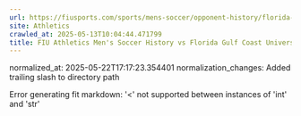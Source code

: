 ```yaml
---
url: https://fiusports.com/sports/mens-soccer/opponent-history/florida-gulf-coast-university/19/
site: Athletics
crawled_at: 2025-05-13T10:04:44.471799
title: FIU Athletics Men's Soccer History vs Florida Gulf Coast University
---
```

normalized_at: 2025-05-22T17:17:23.354401
normalization_changes: Added trailing slash to directory path

Error generating fit markdown: '<' not supported between instances of 'int' and 'str'